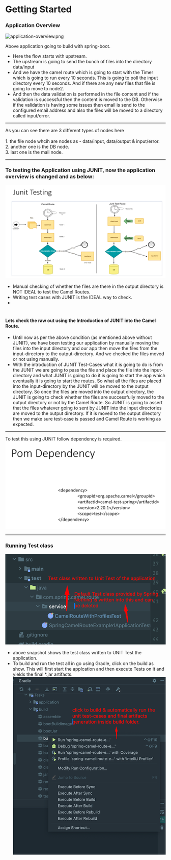 # Getting Started

### Application Overview
![application-overview.png](assets%2Fappxlication-overview.png)

Above application going to build with spring-boot.

* Here the flow starts with upstream.
* The upstream is going to send the bunch of files into the directory data/input
* And we have the camel route which is going to start with the Timer which is going to run every 10 seconds. This is going to poll the input directory every 10 seconds. And if there are any new files that file is going to move to node2.
* And then the data validation is performed in the file content and if the validation is successful then the content is moved to the DB. Otherwise if the validation is having some issues then email is send to the configured email address and also the files will be moved to a directory called input/error.
________________
As you can see there are 3 different types of nodes here <br/>  
    1. the file node whcih are nodes as - data/input, data/output & input/error. <br/>
    2. another one is the DB node. <br/>
    3. last one is the mail node. <br/>
________________


### To testing the Application using JUNIT, now the application overview is changed and as below:
![application-overview-with-Junit-Testing.png](assets%2Fapplication-overview-with-Junit-Testing.png)

* Manual checking of whether the files are there in the output directory is NOT IDEAL to test the Camel Routes. 
* Writing test cases with JUNIT is the IDEAL way to check.
*   

# <h4>Lets check the raw out using the Introduction of JUNIT into the Camel Route.
* Until now as per the above condition (as mentioned above without JUNIT), we have been testing our application by manually moving the files into the input directory and our app then move the files from the input-directory to the output-directory. And we checked the files moved or not using manually.
* With the introduction of JUNIT Test-Cases what it is going to do is from the JUNIT we are going to pass the file and place the file into the input-directory and what JUNIT is going to do it is going to start the app which eventually it is going to start the routes. So what all the files are placed into the input-directory by the JUNIT will be moved to the output directory. So once the files are moved into the output directory, the JUNIT is going to check whether the files are successfully moved to the output directory or not by the Camel Route. So JUNIT is going to assert that the files whatever going to sent by JUNIT into the input directories are moved to the output directory. If it is moved to the output directory then we make sure test-case is passed and Camel Route is working as expected. 

________________

To test this using JUNIT follow dependency is required.
![junit-test-required-dependency.png](assets%2Fjunit-test-required-dependency.png)

________________

### Running Test class

 ![test-class-written-to-UNIT-Test-app.png](assets%2Ftest-class-written-to-UNIT-Test-app.png)
 
* above snapshot shows the test class written to UNIT Test the application.
* To build and run the test all in go using Gradle, click on the build as show. This will first start the applcation and then execute Tests on it and yields the final *.jar artifacts. <br/>
![click-to-build-from-Gradle-menu.png](assets%2Fclick-to-build-from-Gradle-menu.png)